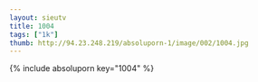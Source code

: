 ```yaml
--- 
layout: sieutv
title: 1004
tags: ["1k"]
thumb: http://94.23.248.219/absoluporn-1/image/002/1004.jpg
---
```

{% include absoluporn key="1004" %} 
